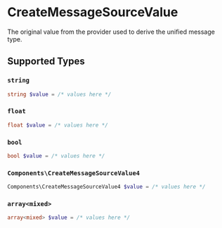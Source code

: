 # CreateMessageSourceValue

The original value from the provider used to derive the unified message type.


## Supported Types

### `string`

```php
string $value = /* values here */
```

### `float`

```php
float $value = /* values here */
```

### `bool`

```php
bool $value = /* values here */
```

### `Components\CreateMessageSourceValue4`

```php
Components\CreateMessageSourceValue4 $value = /* values here */
```

### `array<mixed>`

```php
array<mixed> $value = /* values here */
```

